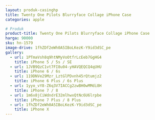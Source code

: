 ```yaml
---
layout: produk-casinghp
title: Twenty One Pilots Blurryface Collage iPhone Case
categories: apple

# Produk
product-title: Twenty One Pilots Blurryface Collage iPhone Case
harga: 90000
sku: hn-1579
image-drive: 1fhZDf2eWh0A5IBoLKezK-Y9id3dSC_pe
gallery:
  - url: 1PTmaVsh8q9htNMyVoOtfrLcEeb7GgHG4
    title: iPhone 5 / 5s / SE
  - url: 1JVB9QzC1vt7FI8u04-yHAVQEQCQ4qUHU
    title: iPhone 6 / 6s
  - url: 119DNVe29Mzr_LztGlPDvnh45rQtumjz2
    title: iPhone 6 Plus / 6s Plus
  - url: 1yyo_vY8-Z6q3V7IACCg2zwBH0wMMdi8H
    title: iPhone 7 / 8
  - url: 1m6x8jCiWdndrE32mlhwxQtNc6U6lrpbe
    title: iPhone 7 Plus / 8 Plus
  - url: 1fhZDf2eWh0A5IBoLKezK-Y9id3dSC_pe
    title: iPhone X
---
```

